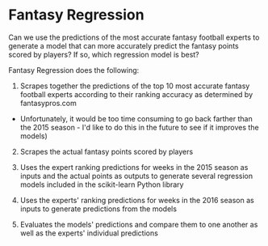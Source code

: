 # Fantasy Regression

Can we use the predictions of the most accurate fantasy football experts to generate a model that can more accurately predict the fantasy points scored by players? If so, which regression model is best?

Fantasy Regression does the following:

1. Scrapes together the predictions of the top 10 most accurate fantasy football experts according to their ranking accuracy as determined by fantasypros.com 
  * Unfortunately, it would be too time consuming to go back farther than the 2015 season - I'd like to do this in the future to see if it improves the models)

2. Scrapes the actual fantasy points scored by players

3. Uses the expert ranking predictions for weeks in the 2015 season as inputs and the actual points as outputs to generate several regression models included in the scikit-learn Python library

4. Uses the experts' ranking predictions for weeks in the 2016 season as inputs to generate predictions from the models

5. Evaluates the models' predictions and compare them to one another as well as the experts' individual predictions
